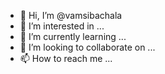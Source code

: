 - 👋 Hi, I’m @vamsibachala
- 👀 I’m interested in ...
- 🌱 I’m currently learning ...
- 💞️ I’m looking to collaborate on ...
- 📫 How to reach me ...

<!---
vamsibachala/vamsibachala is a ✨ special ✨ repository because its `README.md` (this file) appears on your GitHub profile.
You can click the Preview link to take a look at your changes.
--->
